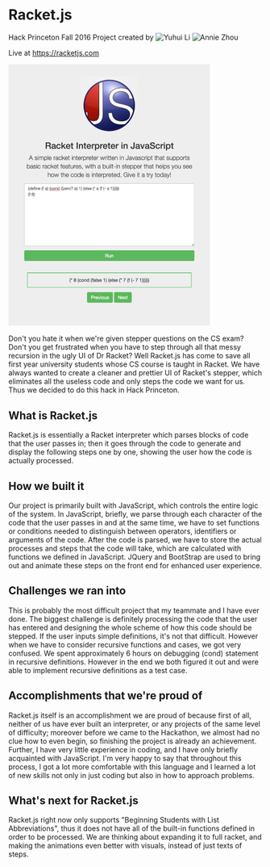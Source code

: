 # Racket.js
Hack Princeton Fall 2016 Project created by ![Yuhui Li](https://githubtools.yuhuili.com/kagami/yuhuili/Yuhui%20Li/) ![Annie Zhou](https://githubtools.yuhuili.com/kagami/anniezhou08/Annie%20Zhou)

Live at https://racketjs.com

<a href="https://racketjs.com"><img src="GitHub/ss1.png" width="400"></a>

Don't you hate it when we're given stepper questions on the CS exam? Don't you get frustrated when you have to step through all that messy recursion in the ugly UI of Dr Racket? Well Racket.js has come to save all first year university students whose CS course is taught in Racket. We have always wanted to create a cleaner and prettier UI of Racket's stepper, which eliminates all the useless code and only steps the code we want for us. Thus we decided to do this hack in Hack Princeton.

## What is Racket.js
Racket.js is essentially a Racket interpreter which parses blocks of code that the user passes in; then it goes through the code to generate and display the following steps one by one, showing the user how the code is actually processed.

## How we built it
Our project is primarily built with JavaScript, which controls the entire logic of the system. In JavaScript, briefly, we parse through each character of the code that the user passes in and at the same time, we have to set functions or conditions needed to distinguish between operators, identifiers or arguments of the code. After the code is parsed, we have to store the actual processes and steps that the code will take, which are calculated with functions we defined in JavaScript. JQuery and BootStrap are used to bring out and animate these steps on the front end for enhanced user experience.

## Challenges we ran into
This is probably the most difficult project that my teammate and I have ever done. The biggest challenge is definitely processing the code that the user has entered and designing the whole scheme of how this code should be stepped. If the user inputs simple definitions, it's not that difficult. However when we have to consider recursive functions and cases, we got very confused. We spent approximately 6 hours on debugging (cond) statement in recursive definitions. However in the end we both figured it out and were able to implement recursive definitions as a test case.

## Accomplishments that we're proud of
Racket.js itself is an accomplishment we are proud of because first of all, neither of us have ever built an interpreter, or any projects of the same level of difficulty; moreover before we came to the Hackathon, we almost had no clue how to even begin, so finishing the project is already an achievement. Further, I have very little experience in coding, and I have only briefly acquainted with JavaScript. I'm very happy to say that throughout this process, I got a lot more comfortable with this language and I learned a lot of new skills not only in just coding but also in how to approach problems.

## What's next for Racket.js
Racket.js right now only supports "Beginning Students with List Abbreviations", thus it does not have all of the built-in functions defined in order to be processed. We are thinking about expanding it to full racket, and making the animations even better with visuals, instead of just texts of steps.
